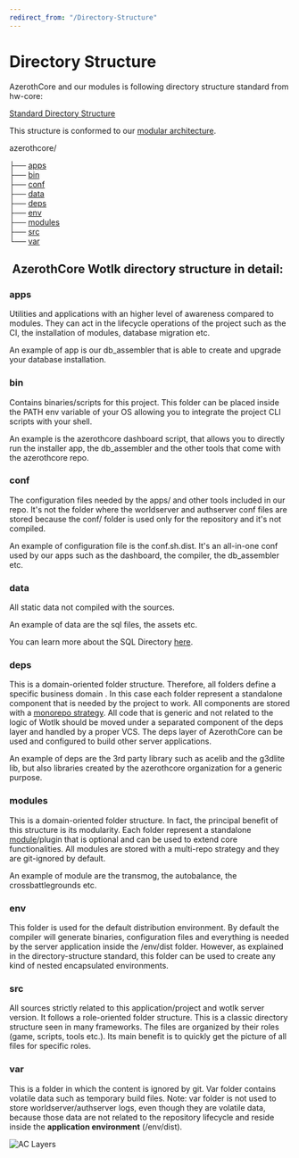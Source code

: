 ```yaml
---
redirect_from: "/Directory-Structure"
---
```


# Directory Structure

AzerothCore and our modules is following  directory structure standard from hw-core:

<a href="https://github.com/HW-Core/directory-structure/blob/master/README.md" target="_blank">Standard Directory Structure</a>

This structure is conformed to our [modular architecture](The-Modular-Structure).

azerothcore/

├── [apps][1]<br/>
├── [bin][2]<br/>
├── [conf][3]<br/>
├── [data][4]<br/>
├── [deps][5]<br/>
├── [env][6]<br/>
├── [modules][7]<br/>
├── [src][8]<br/>
└── [var][9]<br/>

[1]: #apps
[2]: #bin
[3]: #conf
[4]: #data
[5]: #deps
[6]: #env
[7]: #modules
[8]: #src
[9]: #var

##  AzerothCore Wotlk directory structure in detail:

### apps
  Utilities and applications with an higher level of awareness compared to modules. They can act in the lifecycle operations of the project such as the CI, the installation of modules, database migration etc.
  
  An example of app is our db_assembler that is able to create and upgrade your database installation.

### bin  
  Contains binaries/scripts for this project. This folder can be placed inside the PATH env variable of your OS allowing you to integrate the project CLI scripts with your shell.
  
  An example is the azerothcore dashboard script, that allows you to directly run the installer app, the db_assembler and the other tools that come with the azerothcore repo.

### conf  
  The configuration files needed by the apps/ and other tools included in our repo. It's not the folder where the worldserver and authserver conf files are stored because the conf/ folder is used only for the repository and it's not compiled.
  
  An example of configuration file is the conf.sh.dist. It's an all-in-one conf used by our apps such as the dashboard, the compiler, the db_assembler etc.

### data 
  All static data not compiled with the sources.
  
  An example of data are the sql files, the assets etc.
  
  You can learn more about the SQL Directory [here](sql-directory.md).
    
### deps
  This is a domain-oriented folder structure. Therefore, all folders define a specific business domain . In this case each folder represent a standalone component that is needed by the project to work. All components are stored with a [monorepo strategy](https://en.wikipedia.org/wiki/Monorepo). All code that is generic and not related to the logic of Wotlk should be moved under a separated component of the deps layer and handled by a proper VCS.
  The deps layer of AzerothCore can be used and configured to build other server applications.

  An example of deps are the 3rd party library such as acelib and the g3dlite lib, but also libraries created by the azerothcore organization for a generic purpose.

### modules
  This is a domain-oriented folder structure. In fact, the principal benefit of this structure is its modularity. Each folder represent a standalone [module](The-Modular-Structure)/plugin that is optional and can be used to extend core functionalities. All modules are stored with a multi-repo strategy and they are git-ignored by default.
  
  An example of module are the transmog, the autobalance, the crossbattlegrounds etc.

### env
  This folder is used for the default distribution environment. By default the compiler will generate binaries, configuration files and everything is needed by the server application inside the /env/dist folder. However, as explained in the directory-structure standard, this folder can be used to create any kind of nested encapsulated environments.

### src  
  All sources strictly related to this application/project and wotlk server version. It follows a role-oriented folder structure. This is a classic directory structure seen in many frameworks. The files are organized by their roles (game, scripts, tools etc.). Its main benefit is to quickly get the picture of all files for specific roles.
  
### var  
  This is a folder in which the content is ignored by git. Var folder contains volatile data such as temporary build files. Note: var folder is not used to store worldserver/authserver logs, even though they are volatile data, because those data are not related to the repository lifecycle and reside inside the **application environment** (/env/dist).
  
  
![AC Layers](https://docs.google.com/drawings/d/e/2PACX-1vQDBXPZMAq2HSszx8BGxloxQ5cqDULLC2tCgCmO2uyAF6HH3s9RkDFZxbQVsmFY8xM8Y18rIQJg1mBU/pub?w=1413&h=945)
